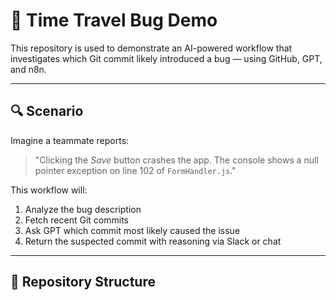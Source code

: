# 🧠 Time Travel Bug Demo

This repository is used to demonstrate an AI-powered workflow that investigates which Git commit likely introduced a bug — using GitHub, GPT, and n8n.

---

## 🔍 Scenario

Imagine a teammate reports:

> "Clicking the *Save* button crashes the app. The console shows a null pointer exception on line 102 of `FormHandler.js`."

This workflow will:

1. Analyze the bug description
2. Fetch recent Git commits
3. Ask GPT which commit most likely caused the issue
4. Return the suspected commit with reasoning via Slack or chat

---

## 📁 Repository Structure
